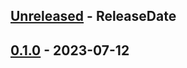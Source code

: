 <!-- next-header -->

## [Unreleased] - ReleaseDate

## [0.1.0] - 2023-07-12

<!-- next-url -->
[Unreleased]: https://github.com/dfinity/dfx-extensions/compare/nns-v0.1.0...HEAD
[0.1.0]: https://github.com/dfinity/dfx-extensions/compare/nns-v0.1.0...nns-v0.1.0
